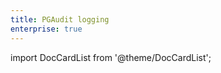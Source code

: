 ```yaml
---
title: PGAudit logging
enterprise: true
---
```


import DocCardList from '@theme/DocCardList';

<DocCardList />

